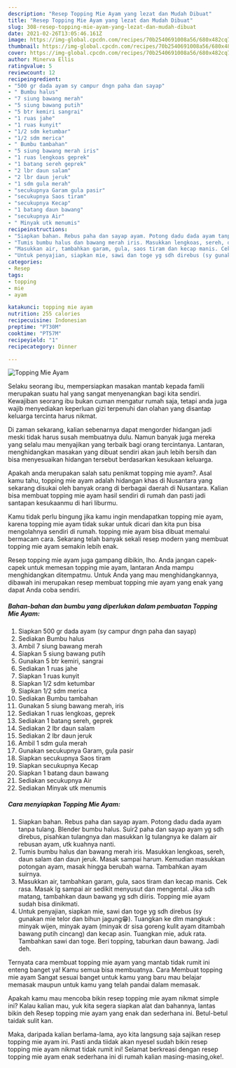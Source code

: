 ```yaml
---
description: "Resep Topping Mie Ayam yang lezat dan Mudah Dibuat"
title: "Resep Topping Mie Ayam yang lezat dan Mudah Dibuat"
slug: 308-resep-topping-mie-ayam-yang-lezat-dan-mudah-dibuat
date: 2021-02-26T13:05:46.161Z
image: https://img-global.cpcdn.com/recipes/70b2540691008a56/680x482cq70/topping-mie-ayam-foto-resep-utama.jpg
thumbnail: https://img-global.cpcdn.com/recipes/70b2540691008a56/680x482cq70/topping-mie-ayam-foto-resep-utama.jpg
cover: https://img-global.cpcdn.com/recipes/70b2540691008a56/680x482cq70/topping-mie-ayam-foto-resep-utama.jpg
author: Minerva Ellis
ratingvalue: 5
reviewcount: 12
recipeingredient:
- "500 gr dada ayam sy campur dngn paha dan sayap"
- " Bumbu halus"
- "7 siung bawang merah"
- "5 siung bawang putih"
- "5 btr kemiri sangrai"
- "1 ruas jahe"
- "1 ruas kunyit"
- "1/2 sdm ketumbar"
- "1/2 sdm merica"
- " Bumbu tambahan"
- "5 siung bawang merah iris"
- "1 ruas lengkoas geprek"
- "1 batang sereh geprek"
- "2 lbr daun salam"
- "2 lbr daun jeruk"
- "1 sdm gula merah"
- "secukupnya Garam gula pasir"
- "secukupnya Saos tiram"
- "secukupnya Kecap"
- "1 batang daun bawang"
- "secukupnya Air"
- " Minyak utk menumis"
recipeinstructions:
- "Siapkan bahan. Rebus paha dan sayap ayam. Potong dadu dada ayam tanpa tulang. Blender bumbu halus. Suir2 paha dan sayap ayam yg sdh direbus, pisahkan tulangnya dan masukkan lg tulangnya ke dalam air rebusan ayam, utk kuahnya nanti."
- "Tumis bumbu halus dan bawang merah iris. Masukkan lengkoas, sereh, daun salam dan daun jeruk. Masak sampai harum. Kemudian masukkan potongan ayam, masak hingga berubah warna. Tambahkan ayam suirnya."
- "Masukkan air, tambahkan garam, gula, saos tiram dan kecap manis. Cek rasa. Masak lg sampai air sedikit menyusut dan mengental. Jika sdh matang, tambahkan daun bawang yg sdh diiris. Topping mie ayam sudah bisa dinikmati."
- "Untuk penyajian, siapkan mie, sawi dan toge yg sdh direbus (sy gunakan mie telor dan bihun jagung😁). Tuangkan ke dlm mangkuk : minyak wijen, minyak ayam (minyak dr sisa goreng kulit ayam ditambah bawang putih cincang) dan kecap asin. Tuangkan mie, aduk rata. Tambahkan sawi dan toge. Beri topping, taburkan daun bawang. Jadi deh."
categories:
- Resep
tags:
- topping
- mie
- ayam

katakunci: topping mie ayam 
nutrition: 255 calories
recipecuisine: Indonesian
preptime: "PT30M"
cooktime: "PT57M"
recipeyield: "1"
recipecategory: Dinner

---
```



![Topping Mie Ayam](https://img-global.cpcdn.com/recipes/70b2540691008a56/680x482cq70/topping-mie-ayam-foto-resep-utama.jpg)

Selaku seorang ibu, mempersiapkan masakan mantab kepada famili merupakan suatu hal yang sangat menyenangkan bagi kita sendiri. Kewajiban seorang ibu bukan cuman mengatur rumah saja, tetapi anda juga wajib menyediakan keperluan gizi terpenuhi dan olahan yang disantap keluarga tercinta harus nikmat.

Di zaman  sekarang, kalian sebenarnya dapat mengorder hidangan jadi meski tidak harus susah membuatnya dulu. Namun banyak juga mereka yang selalu mau menyajikan yang terbaik bagi orang tercintanya. Lantaran, menghidangkan masakan yang dibuat sendiri akan jauh lebih bersih dan bisa menyesuaikan hidangan tersebut berdasarkan kesukaan keluarga. 



Apakah anda merupakan salah satu penikmat topping mie ayam?. Asal kamu tahu, topping mie ayam adalah hidangan khas di Nusantara yang sekarang disukai oleh banyak orang di berbagai daerah di Nusantara. Kalian bisa membuat topping mie ayam hasil sendiri di rumah dan pasti jadi santapan kesukaanmu di hari liburmu.

Kamu tidak perlu bingung jika kamu ingin mendapatkan topping mie ayam, karena topping mie ayam tidak sukar untuk dicari dan kita pun bisa mengolahnya sendiri di rumah. topping mie ayam bisa dibuat memalui bermacam cara. Sekarang telah banyak sekali resep modern yang membuat topping mie ayam semakin lebih enak.

Resep topping mie ayam juga gampang dibikin, lho. Anda jangan capek-capek untuk memesan topping mie ayam, lantaran Anda mampu menghidangkan ditempatmu. Untuk Anda yang mau menghidangkannya, dibawah ini merupakan resep membuat topping mie ayam yang enak yang dapat Anda coba sendiri.

<!--inarticleads1-->

##### Bahan-bahan dan bumbu yang diperlukan dalam pembuatan Topping Mie Ayam:

1. Siapkan 500 gr dada ayam (sy campur dngn paha dan sayap)
1. Sediakan  Bumbu halus
1. Ambil 7 siung bawang merah
1. Siapkan 5 siung bawang putih
1. Gunakan 5 btr kemiri, sangrai
1. Sediakan 1 ruas jahe
1. Siapkan 1 ruas kunyit
1. Siapkan 1/2 sdm ketumbar
1. Siapkan 1/2 sdm merica
1. Sediakan  Bumbu tambahan
1. Gunakan 5 siung bawang merah, iris
1. Sediakan 1 ruas lengkoas, geprek
1. Sediakan 1 batang sereh, geprek
1. Sediakan 2 lbr daun salam
1. Sediakan 2 lbr daun jeruk
1. Ambil 1 sdm gula merah
1. Gunakan secukupnya Garam, gula pasir
1. Siapkan secukupnya Saos tiram
1. Siapkan secukupnya Kecap
1. Siapkan 1 batang daun bawang
1. Sediakan secukupnya Air
1. Sediakan  Minyak utk menumis




<!--inarticleads2-->

##### Cara menyiapkan Topping Mie Ayam:

1. Siapkan bahan. Rebus paha dan sayap ayam. Potong dadu dada ayam tanpa tulang. Blender bumbu halus. Suir2 paha dan sayap ayam yg sdh direbus, pisahkan tulangnya dan masukkan lg tulangnya ke dalam air rebusan ayam, utk kuahnya nanti.
1. Tumis bumbu halus dan bawang merah iris. Masukkan lengkoas, sereh, daun salam dan daun jeruk. Masak sampai harum. Kemudian masukkan potongan ayam, masak hingga berubah warna. Tambahkan ayam suirnya.
1. Masukkan air, tambahkan garam, gula, saos tiram dan kecap manis. Cek rasa. Masak lg sampai air sedikit menyusut dan mengental. Jika sdh matang, tambahkan daun bawang yg sdh diiris. Topping mie ayam sudah bisa dinikmati.
1. Untuk penyajian, siapkan mie, sawi dan toge yg sdh direbus (sy gunakan mie telor dan bihun jagung😁). Tuangkan ke dlm mangkuk : minyak wijen, minyak ayam (minyak dr sisa goreng kulit ayam ditambah bawang putih cincang) dan kecap asin. Tuangkan mie, aduk rata. Tambahkan sawi dan toge. Beri topping, taburkan daun bawang. Jadi deh.




Ternyata cara membuat topping mie ayam yang mantab tidak rumit ini enteng banget ya! Kamu semua bisa membuatnya. Cara Membuat topping mie ayam Sangat sesuai banget untuk kamu yang baru mau belajar memasak maupun untuk kamu yang telah pandai dalam memasak.

Apakah kamu mau mencoba bikin resep topping mie ayam nikmat simple ini? Kalau kalian mau, yuk kita segera siapkan alat dan bahannya, lantas bikin deh Resep topping mie ayam yang enak dan sederhana ini. Betul-betul taidak sulit kan. 

Maka, daripada kalian berlama-lama, ayo kita langsung saja sajikan resep topping mie ayam ini. Pasti anda tiidak akan nyesel sudah bikin resep topping mie ayam nikmat tidak rumit ini! Selamat berkreasi dengan resep topping mie ayam enak sederhana ini di rumah kalian masing-masing,oke!.

